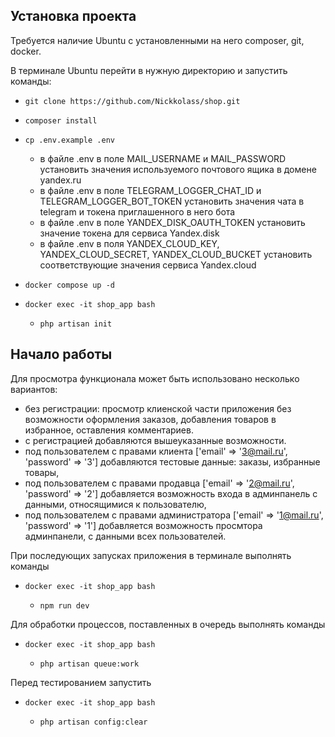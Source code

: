 ## Установка проекта
Требуется наличие Ubuntu с установленными на него composer, git, docker.

В терминале Ubuntu перейти в нужную директорию и запустить команды:
-     git clone https://github.com/Nickkolass/shop.git
-     composer install
-     cp .env.example .env
  - в файле .env в поле MAIL_USERNAME и MAIL_PASSWORD установить значения используемого почтового ящика в домене yandex.ru
  - в файле .env в поле TELEGRAM_LOGGER_CHAT_ID и TELEGRAM_LOGGER_BOT_TOKEN установить значения чата в telegram и токена приглашенного в него бота
  - в файле .env в поле YANDEX_DISK_OAUTH_TOKEN установить значение токена для сервиса Yandex.disk
  - в файле .env в поля YANDEX_CLOUD_KEY, YANDEX_CLOUD_SECRET, YANDEX_CLOUD_BUCKET установить соответствующие значения сервиса Yandex.cloud 
-     docker compose up -d
-     docker exec -it shop_app bash
  -     php artisan init

## Начало работы

Для просмотра функционала может быть использовано несколько вариантов:
- без регистрации: просмотр клиенской части приложения без возможности оформления заказов, добавления товаров в избранное, оставления комментариев.
- с регистрацией добавляются вышеуказанные возможности.
- под пользователем с правами клиента ['email' => '3@mail.ru', 'password' => '3'] добавляются тестовые данные: заказы, избранные товары, 
- под пользователем с правами продавца ['email' => '2@mail.ru', 'password' => '2'] добавляется возможность входа в админпанель с данными, относящимися к пользователю, 
- под пользователем с правами администратора ['email' => '1@mail.ru', 'password' => '1'] добавляется возможность просмтора админпанели, с данными всех пользователей.

При последующих запусках приложения в терминале выполнять команды
-     docker exec -it shop_app bash
  -     npm run dev

Для обработки процессов, поставленных в очередь выполнять команды
-     docker exec -it shop_app bash
  -     php artisan queue:work
  
Перед тестированием запустить
-     docker exec -it shop_app bash
  -     php artisan config:clear
